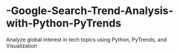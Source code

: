 # -Google-Search-Trend-Analysis-with-Python-PyTrends
Analyze global interest in tech topics using Python, PyTrends, and Visualization

